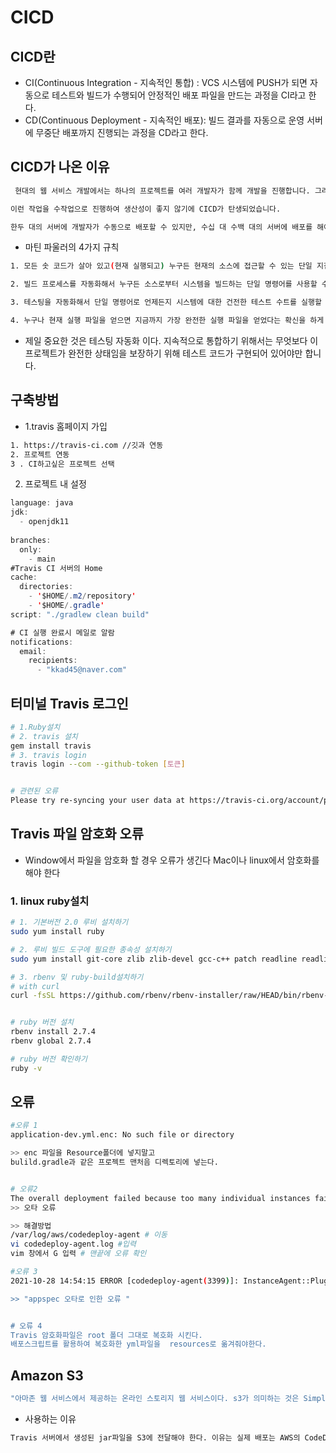 # CICD

## CICD란
- CI(Continuous Integration - 지속적인 통합) : VCS 시스템에 PUSH가 되면 자동으로 테스트와 빌드가 수행되어 안정적인 배포 파일을 만드는 과정을 CI라고 한다.
- CD(Continuous Deployment - 지속적인 배포): 빌드 결과를 자동으로 운영 서버에 무중단 배포까지 진행되는 과정을 CD라고 한다.


## CICD가 나온 이유

```bash
 현대의 웹 서비스 개발에서는 하나의 프로젝트를 여러 개발자가 함께 개발을 진행합니다. 그러다 보니 각자가 개발한 코드가 합쳐야 할 때마다 큰일이였습니다. 그래서 매주 병합일을 정하여 이날은 각자가 개발한 코드를 합치는 일만 진행했습니다. 

이런 작업을 수작업으로 진행하여 생산성이 좋지 않기에 CICD가 탄생되었습니다.

한두 대의 서버에 개발자가 수동으로 배포할 수 있지만, 수십 대 수백 대의 서버에 배포를 해야 하거나 긴박하게 당장 배포를 해야 하는 상황이 오면 더는 수동으로 배포할 수가 없다.
```

- 마틴 파울러의 4가지 규칙
``` bash
1. 모든 솟 코드가 살아 있고(현재 실행되고) 누구든 현재의 소스에 접근할 수 있는 단일 지점을 유지할 것.

2. 빌드 프로세스를 자동화해서 누구든 소스로부터 시스템을 빌드하는 단일 명령어를 사용할 수 있게 할 것.

3. 테스팅을 자동화해서 단일 명령어로 언제든지 시스템에 대한 건전한 테스트 수트를 실행할 수 있게 할 것

4. 누구나 현재 실행 파일을 얻으면 지금까지 가장 완전한 실행 파일을 얻었다는 확신을 하게 할 것.
```

- 제일 중요한 것은 테스팅 자동화 이다. 지속적으로 통합하기 위해서는 무엇보다 이 프로젝트가 완전한 상태임을 보장하기 위해 테스트 코드가 구현되어 있어야만 합니다.


## 구축방법

- 1.travis 홈페이지 가입
```bash
1. https://travis-ci.com //깃과 연동
2. 프로젝트 연동
3 . CI하고싶은 프로젝트 선택
```

2. 프로젝트 내 설정

```java
language: java
jdk: 
  - openjdk11
  
branches:
  only:
    - main
#Travis CI 서버의 Home
cache:
  directories:  
    - '$HOME/.m2/repository'
    - '$HOME/.gradle'
script: "./gradlew clean build"

# CI 실행 완료시 메일로 알람
notifications: 
  email:
    recipients: 
      - "kkad45@naver.com"


```

## 터미널 Travis 로그인

```bash
# 1.Ruby설치
# 2. travis 설치
gem install travis
# 3. travis login
travis login --com --github-token [토큰]


# 관련된 오류
Please try re-syncing your user data at https://travis-ci.org/account/preferences and try logging in via travis-ci.org
```


##  Travis 파일 암호화 오류

- Window에서 파일을 암호화 할 경우 오류가 생긴다 Mac이나 linux에서 암호화를 해야 한다


### 1. linux ruby설치

```bash
# 1. 기본버전 2.0 루비 설치하기
sudo yum install ruby

# 2. 루비 빌드 도구에 필요한 종속성 설치하기
sudo yum install git-core zlib zlib-devel gcc-c++ patch readline readline-devel libyaml-devel libffi-devel openssl-devel make bzip2 autoconf automake libtool bison curl sqlite-devel

# 3. rbenv 및 ruby-build설치하기
# with curl
curl -fsSL https://github.com/rbenv/rbenv-installer/raw/HEAD/bin/rbenv-installer | bash


# ruby 버전 설치
rbenv install 2.7.4
rbenv global 2.7.4

# ruby 버전 확인하기
ruby -v
```


## 오류

```bash
#오류 1
application-dev.yml.enc: No such file or directory

>> enc 파일을 Resource폴더에 넣지말고
bulild.gradle과 같은 프로젝트 맨처음 디렉토리에 넣는다.


# 오류2
The overall deployment failed because too many individual instances failed deployment, too few healthy instances are available for deployment, or some instances in your deployment group are experiencing problems.
>> 오타 오류

>> 해결방법
/var/log/aws/codedeploy-agent # 이동
vi codedeploy-agent.log #입력
vim 창에서 G 입력 # 맨끝에 오류 확인

#오류 3
2021-10-28 14:54:15 ERROR [codedeploy-agent(3399)]: InstanceAgent::Plugins::CodeDeployPlugin::CommandPoller: Error during perform: InstanceAgent::Plugins::CodeDeployPlugin::ApplicationSpecification::AppSpecValidationException - The deployment failed because the application specification file specifies only a source file ({"destination"=>"/home/ec2-user/app/zip/", "overwrite"=>true}). Add the name of the destination file to the files section of the AppSpec file, and then try again. - /opt/codedeploy-agent/lib/instance_agent/plugins/codedeploy/application_specification/file_info.rb:13:in `initialize'

>> "appspec 오타로 인한 오류 "


# 오류 4 
Travis 암호화파일은 root 폴더 그대로 복호화 시킨다.
배포스크립트를 활용하여 복호화한 yml파일을  resources로 옮겨줘야한다.
```


## Amazon S3
```bash
"아마존 웹 서비스에서 제공하는 온라인 스토리지 웹 서비스이다. s3가 의미하는 것은 Simple Storage Service의 각 단어의 맨 앞 글자 s3개를 의미"
```

- 사용하는 이유
```bash
Travis 서버에서 생성된 jar파일을 S3에 전달해야 한다. 이유는 실제 배포는 AWS의 CodeDeploy를 통해 이루어진다. 하지만 이런 CodeDeploy는 파일을 저장할 수 있는 기능을 가지고 있지 않다. 그렇기 때문에 배포에 필요한 파일을 별도 보관할 수 있는 공간이 필요한데 그것이 바로 S3이다.
```

